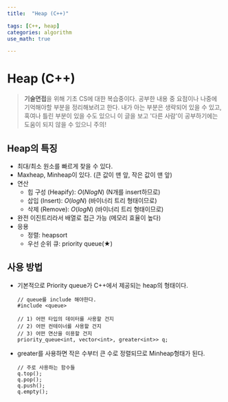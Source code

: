 ```yaml
---
title:	"Heap (C++)"

tags: [C++, heap]
categories: algorithm
use_math: true

---
```

# Heap (C++)

> **기술면접**을 위해 기초 CS에 대한 복습중이다.
공부한 내용 중 요점이나 나중에 기억해야할 부분을 정리해보려고 한다.
내가 아는 부분은 생략되어 있을 수 있고, 혹여나 틀린 부분이 있을 수도 있으니 이 글을 보고 '다른 사람'이 공부하기에는 도움이 되지 않을 수 있으니 주의!


## Heap의 특징
- 최대/최소 원소를 빠르게 찾을 수 있다.
- Maxheap, Minheap이 있다. (큰 값이 맨 앞, 작은 값이 맨 앞)
- 연산
	- 힙 구성 (Heapify): $O(NlogN)$ (N개를 insert하므로)
	- 삽입 (Insert): $O(logN)$ (바이너리 트리 형태이므로)
	- 삭제 (Remove): $O(logN)$ (바이너리 트리 형태이므로)
- 완전 이진트리라서 배열로 접근 가능 (메모리 효율이 높다)
- 응용
	- 정렬: heapsort
	- 우선 순위 큐: priority queue(★)

## 사용 방법
- 기본적으로 Priority queue가 C++에서 제공되는 heap의 형태이다.
	```
	// queue를 include 해야한다.
	#include <queue>
	
	// 1) 어떤 타입의 데이터를 사용할 건지
	// 2) 어떤 컨테이너를 사용할 건지
	// 3) 어떤 연산을 이용할 건지
	priority_queue<int, vector<int>, greater<int>> q;
	```
- greater를 사용하면 작은 수부터 큰 수로 정렬되므로 Minheap형태가 된다.
	```
	// 주로 사용하는 함수들
	q.top();
	q.pop();
	q.push();
	q.empty();
	```

